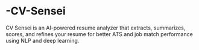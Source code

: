 # -CV-Sensei
CV Sensei is an AI-powered resume analyzer that extracts, summarizes, scores, and refines your resume for better ATS and job match performance using NLP and deep learning.
